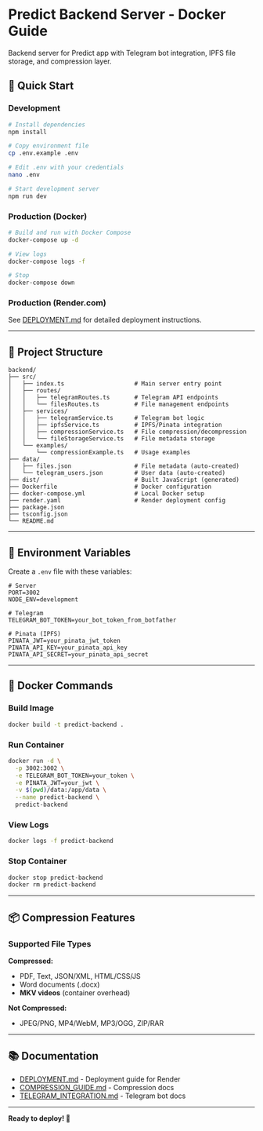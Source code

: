 # Predict Backend Server - Docker Guide

Backend server for Predict app with Telegram bot integration, IPFS file storage, and compression layer.

## 🚀 Quick Start

### Development

```bash
# Install dependencies
npm install

# Copy environment file
cp .env.example .env

# Edit .env with your credentials
nano .env

# Start development server
npm run dev
```

### Production (Docker)

```bash
# Build and run with Docker Compose
docker-compose up -d

# View logs
docker-compose logs -f

# Stop
docker-compose down
```

### Production (Render.com)

See [DEPLOYMENT.md](./DEPLOYMENT.md) for detailed deployment instructions.

---

## 📁 Project Structure

```
backend/
├── src/
│   ├── index.ts                    # Main server entry point
│   ├── routes/
│   │   ├── telegramRoutes.ts       # Telegram API endpoints
│   │   └── filesRoutes.ts          # File management endpoints
│   ├── services/
│   │   ├── telegramService.ts      # Telegram bot logic
│   │   ├── ipfsService.ts          # IPFS/Pinata integration
│   │   ├── compressionService.ts   # File compression/decompression
│   │   └── fileStorageService.ts   # File metadata storage
│   └── examples/
│       └── compressionExample.ts   # Usage examples
├── data/
│   ├── files.json                  # File metadata (auto-created)
│   └── telegram_users.json         # User data (auto-created)
├── dist/                           # Built JavaScript (generated)
├── Dockerfile                      # Docker configuration
├── docker-compose.yml              # Local Docker setup
├── render.yaml                     # Render deployment config
├── package.json
├── tsconfig.json
└── README.md
```

---

## 🔧 Environment Variables

Create a `.env` file with these variables:

```env
# Server
PORT=3002
NODE_ENV=development

# Telegram
TELEGRAM_BOT_TOKEN=your_bot_token_from_botfather

# Pinata (IPFS)
PINATA_JWT=your_pinata_jwt_token
PINATA_API_KEY=your_pinata_api_key
PINATA_API_SECRET=your_pinata_api_secret
```

---

## 🐳 Docker Commands

### Build Image

```bash
docker build -t predict-backend .
```

### Run Container

```bash
docker run -d \
  -p 3002:3002 \
  -e TELEGRAM_BOT_TOKEN=your_token \
  -e PINATA_JWT=your_jwt \
  -v $(pwd)/data:/app/data \
  --name predict-backend \
  predict-backend
```

### View Logs

```bash
docker logs -f predict-backend
```

### Stop Container

```bash
docker stop predict-backend
docker rm predict-backend
```

---

## 📦 Compression Features

### Supported File Types

**Compressed:**
- PDF, Text, JSON/XML, HTML/CSS/JS
- Word documents (.docx)
- **MKV videos** (container overhead)

**Not Compressed:**
- JPEG/PNG, MP4/WebM, MP3/OGG, ZIP/RAR

---

## 📚 Documentation

- [DEPLOYMENT.md](./DEPLOYMENT.md) - Deployment guide for Render
- [COMPRESSION_GUIDE.md](../COMPRESSION_GUIDE.md) - Compression docs
- [TELEGRAM_INTEGRATION.md](../TELEGRAM_INTEGRATION.md) - Telegram bot docs

---

**Ready to deploy! 🎉**
